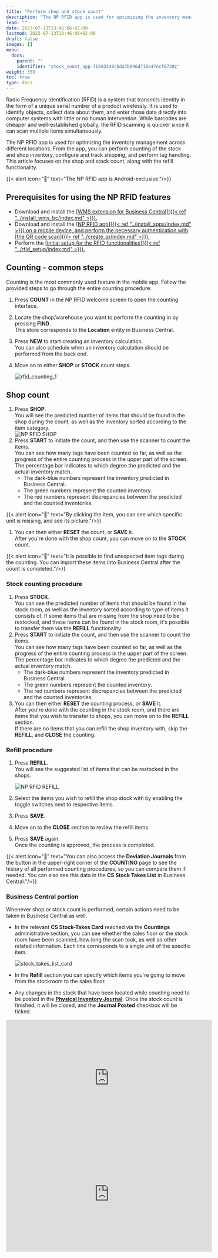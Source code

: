 ```yaml
---
title: "Perform shop and stock count"
description: "The NP RFID app is used for optimizing the inventory management across different locations. From the app, you can perform counting of the stock and shop inventory, configure and track shipping, and perform tag handling."
lead: ""
date: 2023-07-13T13:46:06+02:00
lastmod: 2023-07-13T13:46:06+02:00
draft: false
images: []
menu:
  docs:
    parent: ""
    identifier: "stock_count_app-7b593348cbda7b096d710a47ecf8728c"
weight: 359
toc: true
type: docs
---
```


Radio Frequency Identification (RFID) is a system that transmits identity in the form of a unique serial number of a product wirelessly. It is used to identify objects, collect data about them, and enter those data directly into computer systems with little or no human intervention. While barcodes are cheaper and well-established globally, the RFID scanning is quicker since it can scan multiple items simultaneously. 

The NP RFID app is used for optimizing the inventory management across different locations. From the app, you can perform counting of the stock and shop inventory, configure and track shipping, and perform tag handling. This article focuses on the shop and stock count, along with the refill functionality. 

  {{< alert icon="📝" text="The NP RFID app is Android-exclusive."/>}}


## Prerequisites for using the NP RFID features

- Download and install the [<ins>WMS extension for Business Central<ins>]({{< ref "../install_wms_bc/index.md" >}}).
- Download and install the [<ins>NP RFID app<ins>]({{< ref "../install_apps/index.md" >}}) on a mobile device, and perform the necessary authentication with [<ins>the QR code scan<ins>]({{< ref "../create_qr/index.md" >}}).
- Perform the [<ins>initial setup for the RFID functionalities<ins>]({{< ref "../rfid_setup/index.md" >}}). 

## Counting - common steps

Counting is the most commonly used feature in the mobile app. Follow the provided steps to go through the entire counting procedure:

1. Press **COUNT** in the NP RFID welcome screen to open the counting interface. 
2. Locate the shop/warehouse you want to perform the counting in by pressing **FIND**.      
   This store corresponds to the **Location** entity in Business Central. 
3. Press **NEW** to start creating an inventory calculation.          
   You can also schedule when an inventory calculation should be performed from the back end.
4. Move on to either **SHOP** or **STOCK** count steps.      

   ![rfid_counting_1](rfid_count_2.PNG)


## Shop count

1. Press **SHOP**.      
   You will see the predicted number of items that should be found in the shop during the count, as well as the inventory sorted according to the item category.     
   ![NP RFID SHOP](NP_RFID_SHOP.PNG)
2. Press **START** to initiate the count, and then use the scanner to count the items.    
   You can see how many tags have been counted so far, as well as the progress of the entire counting process in the upper part of the screen. The percentage bar indicates to which degree the predicted and the actual inventory match. 
   - The dark-blue numbers represent the inventory predicted in Business Central.
   - The green numbers represent the counted inventory.
   - The red numbers represent discrepancies between the predicted and the counted inventories. 

  {{< alert icon="📝" text="By clicking the item, you can see which specific unit is missing, and see its picture."/>}}

1. You can then either **RESET** the count, or **SAVE** it.     
   After you're done with the shop count, you can move on to the **STOCK** count.

  {{< alert icon="📝" text="It is possible to find unexpected item tags during the counting. You can import these items into Business Central after the count is completed."/>}}
  
### Stock counting procedure

1. Press **STOCK**.     
   You can see the predicted number of items that should be found in the stock room, as well as the inventory sorted according to type of items it consists of. If some items that are missing from the shop need to be restocked, and these items can be found in the stock room, it's possible to transfer them via the **REFILL** functionality. 
2. Press **START** to initiate the count, and then use the scanner to count the items.    
   You can see how many tags have been counted so far, as well as the progress of the entire counting process in the upper part of the screen. The percentage bar indicates to which degree the predicted and the actual inventory match. 
   - The dark-blue numbers represent the inventory predicted in Business Central.
   - The green numbers represent the counted inventory.
   - The red numbers represent discrepancies between the predicted and the counted inventories. 
3. You can then either **RESET** the counting process, or **SAVE** it.    
   After you're done with the counting in the stock room, and there are items that you wish to transfer to shops, you can move on to the **REFILL** section.      
   If there are no items that you can refill the shop inventory with, skip the **REFILL**, and **CLOSE** the counting. 

### Refill procedure

1. Press **REFILL**.    
   You will see the suggested list of items that can be restocked in the shops. 

   ![NP RFID REFILL](NP_RFID_REFILL.PNG)

2. Select the items you wish to refill the shop stock with by enabling the toggle switches next to respective items. 
3. Press **SAVE**.
4. Move on to the **CLOSE** section to review the refill items. 
5. Press **SAVE** again.    
   Once the counting is approved, the process is completed. 

  {{< alert icon="📝" text="You can also access the <b>Deviation Journals</b> from the button in the upper-right corner of the <b>COUNTING</b> page to see the history of all performed counting procedures, so you can compare them if needed. You can also see this data in the <b>CS Stock Takes List</b> in Business Central."/>}}

### Business Central portion

Whenever shop or stock count is performed, certain actions need to be taken in Business Central as well. 

- In the relevant **CS Stock-Takes Card** reached via the **Countings** administrative section, you can see whether the sales floor or the stock room have been scanned, how long the scan took, as well as other related information. Each line corresponds to a single unit of the specific item.    

   ![stock_takes_list_card](stock_takes_list_card.PNG)

- In the **Refill** section you can specify which items you're going to move from the stockroom to the sales floor.
- Any changes in the stock that have been located while counting need to be posted in the [<ins>**Physical Inventory Journal**<ins>](https://learn.microsoft.com/en-us/dynamics365/business-central/inventory-how-count-adjust-reclassify). Once the stock count is finished, it will be closed, and the **Journal Posted** checkbox will be ticked.


<iframe width="560" height="315" src="https://www.youtube.com/embed/jLBRKOKg0Ow" title="YouTube video player" frameborder="0" allow="accelerometer; autoplay; clipboard-write; encrypted-media; gyroscope; picture-in-picture; web-share" allowfullscreen></iframe>

<iframe width="560" height="315" src="https://www.youtube.com/embed/XmPsNlNjKkU" title="YouTube video player" frameborder="0" allow="accelerometer; autoplay; clipboard-write; encrypted-media; gyroscope; picture-in-picture; web-share" allowfullscreen></iframe>
